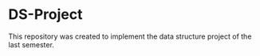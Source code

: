 # DS-Project
This repository was created to implement the data structure project of the last semester.
